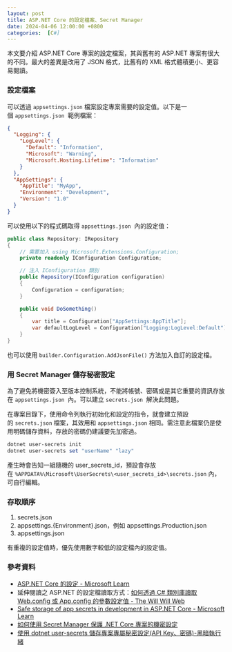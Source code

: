 ```yaml
---
layout: post
title: ASP.NET Core 的設定檔案、Secret Manager
date: 2024-04-06 12:00:00 +0800
categories:  [C#]
--- 
```


本文要介紹 ASP.NET Core 專案的設定檔案，其與舊有的 ASP.NET 專案有很大的不同。最大的差異是改用了 JSON 格式，比舊有的 XML 格式體積更小、更容易閱讀。

### 設定檔案

可以透過 `appsettings.json` 檔案設定專案需要的設定值。以下是一個 `appsettings.json`  範例檔案：

```json
{
  "Logging": {
    "LogLevel": {
      "Default": "Information",
      "Microsoft": "Warning",
      "Microsoft.Hosting.Lifetime": "Information"
    }
  },
  "AppSettings": {
    "AppTitle": "MyApp",
    "Environment": "Development",
    "Version": "1.0"
  }
}
```

可以使用以下的程式碼取得 `appsettings.json`  內的設定值：

```csharp
public class Repository: IRepository
{
    // 需要加入 using Microsoft.Extensions.Configuration;
    private readonly IConfiguration Configuration;

    // 注入 IConfiguration 類別
    public Repository(IConfiguration configuration)
    {
        Configuration = configuration;
    }

    public void DoSomething()
    {
        var title = Configuration["AppSettings:AppTitle"];
        var defaultLogLevel = Configuration["Logging:LogLevel:Default"];
    }
}
```

也可以使用 `builder.Configuration.AddJsonFile()` 方法加入自訂的設定檔。

### 用 Secret Manager 儲存秘密設定

為了避免將機密簽入至版本控制系統，不能將帳號、密碼或是其它重要的資訊存放在 `appsettings.json`  內。可以建立 `secrets.json`  解決此問題。

在專案目錄下，使用命令列執行初始化和設定的指令，就會建立預設的 `secrets.json` 檔案，其效用和 `appsettings.json` 相同。需注意此檔案仍是使用明碼儲存資料，存放的密碼仍建議要先加密過。

```powershell
dotnet user-secrets init
dotnet user-secrets set "userName" "lazy"
```

產生時會告知一組隨機的 user\_secrets\_id，預設會存放在 `%APPDATA%\Microsoft\UserSecrets\<user_secrets_id>\secrets.json` 內，可自行編輯。

### 存取順序

1. secrets.json
2. appsettings.{Environment}.json，例如 appsettings.Production.json
3. appsettings.json  

有重複的設定值時，優先使用數字較低的設定檔內的設定值。

### 參考資料

- [ASP.NET Core 的設定 - Microsoft Learn](https://learn.microsoft.com/zh-tw/aspnet/core/fundamentals/configuration/?view=aspnetcore-8.0)
- 延伸閱讀之 ASP.NET 的設定檔讀取方式：[如何透過 C# 類別庫讀取 Web.config 或 App.config 的參數設定值 - The Will Will Web](https://blog.miniasp.com/post/2015/11/23/How-Class-library-read-config-from-webconfig-or-appconfig-file)
- [Safe storage of app secrets in development in ASP.NET Core - Microsoft Learn](https://learn.microsoft.com/en-us/aspnet/core/security/app-secrets?view=aspnetcore-7.0&tabs=windows)
- [如何使用 Secret Manager 保護 .NET Core 專案的機密設定](https://blog.poychang.net/microsoft-user-secret-manager-with-dotnet-core/)
- [使用 dotnet user-secrets 儲存專案專屬秘密設定(API Key、密碼)-黑暗執行緒](https://blog.darkthread.net/blog/dotnet-secrets-manager/)